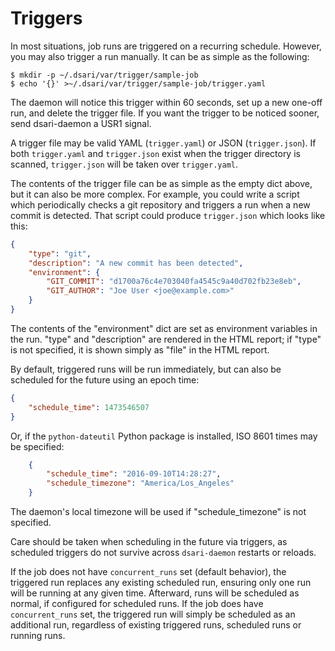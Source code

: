 # Triggers

In most situations, job runs are triggered on a recurring schedule.
However, you may also trigger a run manually.
It can be as simple as the following:

    $ mkdir -p ~/.dsari/var/trigger/sample-job
    $ echo '{}' >~/.dsari/var/trigger/sample-job/trigger.yaml

The daemon will notice this trigger within 60 seconds, set up a new one-off run, and delete the trigger file.
If you want the trigger to be noticed sooner, send dsari-daemon a USR1 signal.

A trigger file may be valid YAML (`trigger.yaml`) or JSON (`trigger.json`).
If both `trigger.yaml` and `trigger.json` exist when the trigger directory is scanned, `trigger.json` will be taken over `trigger.yaml`.

The contents of the trigger file can be as simple as the empty dict above, but it can also be more complex.
For example, you could write a script which periodically checks a git repository and triggers a run when a new commit is detected.
That script could produce `trigger.json` which looks like this:

```json
{
    "type": "git",
    "description": "A new commit has been detected",
    "environment": {
        "GIT_COMMIT": "d1700a76c4e703040fa4545c9a40d702fb23e8eb",
        "GIT_AUTHOR": "Joe User <joe@example.com>"
    }
}
```

The contents of the "environment" dict are set as environment variables in the run.
"type" and "description" are rendered in the HTML report; if "type" is not specified, it is shown simply as "file" in the HTML report.

By default, triggered runs will be run immediately, but can also be scheduled for the future using an epoch time:

```json
{
    "schedule_time": 1473546507
}
```

Or, if the `python-dateutil` Python package is installed, ISO 8601 times may be specified:

```json
    {
        "schedule_time": "2016-09-10T14:28:27",
        "schedule_timezone": "America/Los_Angeles"
    }
```

The daemon's local timezone will be used if "schedule_timezone" is not specified.

Care should be taken when scheduling in the future via triggers, as scheduled triggers do not survive across `dsari-daemon` restarts or reloads.

If the job does not have `concurrent_runs` set (default behavior), the triggered run replaces any existing scheduled run, ensuring only one run will be running at any given time.
Afterward, runs will be scheduled as normal, if configured for scheduled runs.
If the job does have `concurrent_runs` set, the triggered run will simply be scheduled as an additional run, regardless of existing triggered runs, scheduled runs or running runs.
